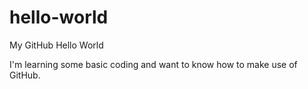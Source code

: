 # hello-world
My GitHub Hello World

I'm learning some basic coding and want to know how to make use of GitHub.
